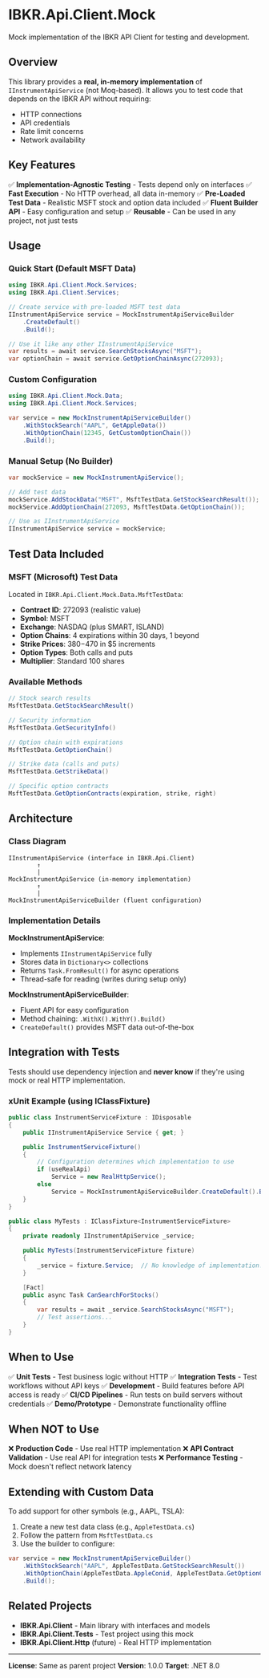 # IBKR.Api.Client.Mock

Mock implementation of the IBKR API Client for testing and development.

## Overview

This library provides a **real, in-memory implementation** of `IInstrumentApiService` (not Moq-based). It allows you to test code that depends on the IBKR API without requiring:

- HTTP connections
- API credentials
- Rate limit concerns
- Network availability

## Key Features

✅ **Implementation-Agnostic Testing** - Tests depend only on interfaces
✅ **Fast Execution** - No HTTP overhead, all data in-memory
✅ **Pre-Loaded Test Data** - Realistic MSFT stock and option data included
✅ **Fluent Builder API** - Easy configuration and setup
✅ **Reusable** - Can be used in any project, not just tests

## Usage

### Quick Start (Default MSFT Data)

```csharp
using IBKR.Api.Client.Mock.Services;
using IBKR.Api.Client.Services;

// Create service with pre-loaded MSFT test data
IInstrumentApiService service = MockInstrumentApiServiceBuilder
    .CreateDefault()
    .Build();

// Use it like any other IInstrumentApiService
var results = await service.SearchStocksAsync("MSFT");
var optionChain = await service.GetOptionChainAsync(272093);
```

### Custom Configuration

```csharp
using IBKR.Api.Client.Mock.Data;
using IBKR.Api.Client.Mock.Services;

var service = new MockInstrumentApiServiceBuilder()
    .WithStockSearch("AAPL", GetAppleData())
    .WithOptionChain(12345, GetCustomOptionChain())
    .Build();
```

### Manual Setup (No Builder)

```csharp
var mockService = new MockInstrumentApiService();

// Add test data
mockService.AddStockData("MSFT", MsftTestData.GetStockSearchResult());
mockService.AddOptionChain(272093, MsftTestData.GetOptionChain());

// Use as IInstrumentApiService
IInstrumentApiService service = mockService;
```

## Test Data Included

### MSFT (Microsoft) Test Data

Located in `IBKR.Api.Client.Mock.Data.MsftTestData`:

- **Contract ID**: 272093 (realistic value)
- **Symbol**: MSFT
- **Exchange**: NASDAQ (plus SMART, ISLAND)
- **Option Chains**: 4 expirations within 30 days, 1 beyond
- **Strike Prices**: $380-$470 in $5 increments
- **Option Types**: Both calls and puts
- **Multiplier**: Standard 100 shares

### Available Methods

```csharp
// Stock search results
MsftTestData.GetStockSearchResult()

// Security information
MsftTestData.GetSecurityInfo()

// Option chain with expirations
MsftTestData.GetOptionChain()

// Strike data (calls and puts)
MsftTestData.GetStrikeData()

// Specific option contracts
MsftTestData.GetOptionContracts(expiration, strike, right)
```

## Architecture

### Class Diagram

```
IInstrumentApiService (interface in IBKR.Api.Client)
        ↑
        |
MockInstrumentApiService (in-memory implementation)
        ↑
        |
MockInstrumentApiServiceBuilder (fluent configuration)
```

### Implementation Details

**MockInstrumentApiService**:
- Implements `IInstrumentApiService` fully
- Stores data in `Dictionary<>` collections
- Returns `Task.FromResult()` for async operations
- Thread-safe for reading (writes during setup only)

**MockInstrumentApiServiceBuilder**:
- Fluent API for easy configuration
- Method chaining: `.WithX().WithY().Build()`
- `CreateDefault()` provides MSFT data out-of-the-box

## Integration with Tests

Tests should use dependency injection and **never know** if they're using mock or real HTTP implementation.

### xUnit Example (using IClassFixture)

```csharp
public class InstrumentServiceFixture : IDisposable
{
    public IInstrumentApiService Service { get; }

    public InstrumentServiceFixture()
    {
        // Configuration determines which implementation to use
        if (useRealApi)
            Service = new RealHttpService();
        else
            Service = MockInstrumentApiServiceBuilder.CreateDefault().Build();
    }
}

public class MyTests : IClassFixture<InstrumentServiceFixture>
{
    private readonly IInstrumentApiService _service;

    public MyTests(InstrumentServiceFixture fixture)
    {
        _service = fixture.Service;  // No knowledge of implementation!
    }

    [Fact]
    public async Task CanSearchForStocks()
    {
        var results = await _service.SearchStocksAsync("MSFT");
        // Test assertions...
    }
}
```

## When to Use

✅ **Unit Tests** - Test business logic without HTTP
✅ **Integration Tests** - Test workflows without API keys
✅ **Development** - Build features before API access is ready
✅ **CI/CD Pipelines** - Run tests on build servers without credentials
✅ **Demo/Prototype** - Demonstrate functionality offline

## When NOT to Use

❌ **Production Code** - Use real HTTP implementation
❌ **API Contract Validation** - Use real API for integration tests
❌ **Performance Testing** - Mock doesn't reflect network latency

## Extending with Custom Data

To add support for other symbols (e.g., AAPL, TSLA):

1. Create a new test data class (e.g., `AppleTestData.cs`)
2. Follow the pattern from `MsftTestData.cs`
3. Use the builder to configure:

```csharp
var service = new MockInstrumentApiServiceBuilder()
    .WithStockSearch("AAPL", AppleTestData.GetStockSearchResult())
    .WithOptionChain(AppleTestData.AppleConid, AppleTestData.GetOptionChain())
    .Build();
```

## Related Projects

- **IBKR.Api.Client** - Main library with interfaces and models
- **IBKR.Api.Client.Tests** - Test project using this mock
- **IBKR.Api.Client.Http** (future) - Real HTTP implementation

---

**License**: Same as parent project
**Version**: 1.0.0
**Target**: .NET 8.0
